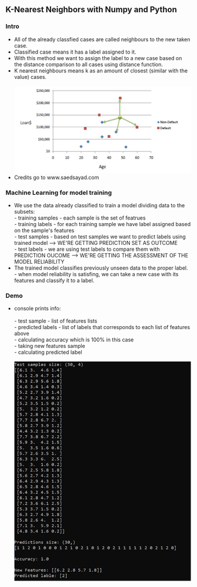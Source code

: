 <h2>K-Nearest Neighbors with Numpy and Python</h2>

<h3>Intro</h3>
<ul>
  <li>All of the already classfied cases are called neighbours to the new taken case.</li>
  <li>Classified case means it has a label assigned to it.</li>
  <li>With this method we want to assign the label to a new case based on the distance comparison to all cases using distance function.</li>
  <li>K nearest neighbours means k as an amount of closest (similar with the value) cases.</li>
  <br>
  <img src="images/chart.JPG">
  <br>
  <li>Credits go to www.saedsayad.com</li>
</ul>

<h3>Machine Learning for model training</h3>
<ul>
  <li>We use the data already classified to train a model dividing data to the subsets:
    <br>
    - training samples - each sample is the set of featrues <br>
    - training labels - for each training sample we have label assigned based on the sample's features <br>
    - test samples - based on test samples we want to predict labels using trained model --> WE'RE GETTING PREDICTION SET AS OUTCOME <br>
    - test labels - we are using test labels to compare them with PREDICTION OUCOME --> WE'RE GETTING THE ASSESSMENT OF THE MODEL RELIABILITY <br>
  </li>
  <li>The trained model classifies previously unseen data to the proper label.
    <br>
    - when model reliability is satisfing, we can take a new case with its features and classify it to a label.
  </li>
</ul>

<h3>Demo</h3>
<ul>
  <li>console prints info:</li>
    <br>
    - test sample - list of features lists <br>
    - predicted labels - list of labels that corresponds to each list of features above <br>
    - calculating accuracy which is 100% in this case <br>
    - taking new features sample <br>
    - calculating predicted label <br>
  <br>
  <img src="images/cmd.JPG">
</ul>
